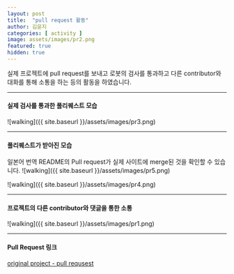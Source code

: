 ```yaml
---
layout: post
title:  "pull request 활동"
author: 김윤지
categories: [ activity ]
image: assets/images/pr2.png
featured: true
hidden: true
---
```

실제 프로젝트에 pull request를 보내고
로봇의 검사를 통과하고
다른 contributor와 대화를 통해 소통을 하는 등의 활동을 하였습니다.

***

#### 실제 검사를 통과한 풀리퀘스트 모습
![walking]({{ site.baseurl }}/assets/images/pr3.png)

***


#### 풀리퀘스트가 받아진 모습
일본어 번역 README의 Pull request가 실제 사이트에 merge된 것을 확인할 수 있습니다.
![walking]({{ site.baseurl }}/assets/images/pr5.png)

![walking]({{ site.baseurl }}/assets/images/pr4.png)

***


#### 프로젝트의 다른 contributor와 댓글을 통한 소통
![walking]({{ site.baseurl }}/assets/images/pr1.png)

***

#### Pull Request 링크
[original project - pull requsest](https://github.com/trekhleb/javascript-algorithms/pulls)